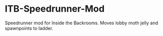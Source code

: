 # ITB-Speedrunner-Mod
Speedrunner mod for Inside the Backrooms. Moves lobby moth jelly and spawnpoints to ladder.
